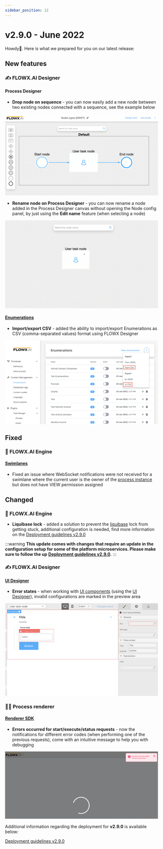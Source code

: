 ```yaml
---
sidebar_position: 12
---
```


# v2.9.0 - June 2022

Howdy:wave:. Here is what we prepared for you on our latest release:

## **New features**

### :writing_hand: FLOWX.AI Designer <a href="#flowx-admin" id="flowx-admin"></a>

#### Process Designer

* **Drop node on sequence** - you can now easily add a new node between two existing nodes connected with a sequence, see the example below

![Drop node on sequence](../img/release2.9_drop_Node.gif)

* **Rename node on Process Designer** - you can now rename a node added in the Process Designer canvas without opening the Node config panel, by just using the **Edit name** feature (when selecting a node)

![Rename node on the canvas](../img/release2.9_rename_node.gif)

#### [Enumerations](../../docs/platform-deep-dive/core-components/core-extensions/content-management/enumerations)

* **Import/export CSV** - added the ability to import/export Enumerations as CSV (comma-separated values) format using FLOWX Designer

![](../img/release2.9_enumerations.png)

## **Fixed**

### :steam_locomotive: FLOWX.AI Engine

#### [Swimlanes](../../docs/platform-deep-dive/user-roles-management/swimlanes)

* Fixed an issue where WebSocket notifications were not received for a swimlane where the current user is the owner of the [process instance](../../docs/building-blocks/process/active-process/process-instance) but does not have VIEW permission assigned

## **Changed**

### :steam_locomotive: FLOWX.AI Engine

* **Liquibase lock** - added a solution to prevent the [liquibase](https://docs.liquibase.com/home.html) lock from getting stuck, additional configuration is needed, find more information on the [Deployment guidelines v2.9.0](deployment-guidelines-v2.9.0)

:::warning
**This update comes with changes that require an update in the configuration setup for some of the platform microservices. Please make sure to follow the up** [**Deployment guidelines v2.9.0**](deployment-guidelines-v2.9.0)**.**
:::

### :writing_hand: FLOWX.AI Designer

#### [UI Designer](../../docs/building-blocks/ui-designer)

* **Error states** - when working with [UI components](../../docs/building-blocks/ui-designer/ui-component-types) (using the [UI Designer](./#ui-designer)), invalid configurations are marked in the preview area

![](../img/release2.9_error_states.png)

### 🤹‍♀️ Process renderer

#### [Renderer SDK](../../docs/platform-deep-dive/core-components/renderer-sdks/angular-renderer)

* **Errors occurred for start/execute/status requests** - now the notifications for different error codes (when performing one of the previous requests), come with an intuitive message to help you with debugging

![](../img/release2.9_sdk.png)

Additional information regarding the deployment for **v2.9.0** is available below:

[Deployment guidelines v2.9.0](deployment-guidelines-v2.9.0)
